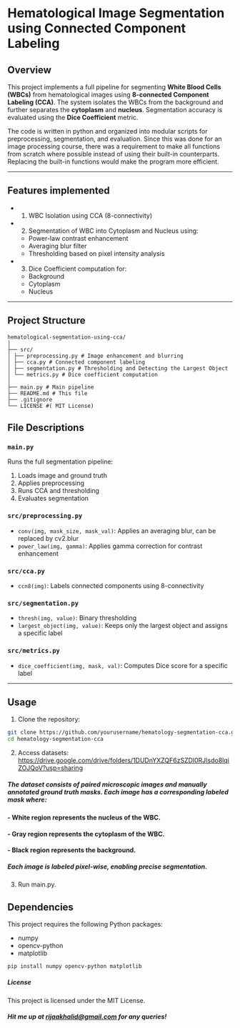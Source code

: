 # Hematological Image Segmentation using Connected Component Labeling

## Overview

This project implements a full pipeline for segmenting **White Blood Cells (WBCs)** from hematological images using **8-connected Component Labeling (CCA)**. The system isolates the WBCs from the background and further separates the **cytoplasm** and **nucleus**. Segmentation accuracy is evaluated using the **Dice Coefficient** metric.

The code is written in python and organized into modular scripts for preprocessing, segmentation, and evaluation. Since this was done for an image processing course, there was a requirement to make all functions from scratch where possible instead of using their built-in counterparts. Replacing the built-in functions would make the program more efficient. 

---

## Features implemented

- 1. WBC Isolation using CCA (8-connectivity)
- 2. Segmentation of WBC into Cytoplasm and Nucleus using:
  - Power-law contrast enhancement
  - Averaging blur filter
  - Thresholding based on pixel intensity analysis
- 3. Dice Coefficient computation for:
  - Background
  - Cytoplasm
  - Nucleus

---

## Project Structure
```plaintext
hematological-segmentation-using-cca/
│
├── src/
│ ├── preprocessing.py # Image enhancement and blurring
│ ├── cca.py # Connected component labeling
│ ├── segmentation.py # Thresholding and Detecting the Largest Object
│ └── metrics.py # Dice coefficient computation
│
├── main.py # Main pipeline 
├── README.md # This file
├── .gitignore
└── LICENSE #( MIT License)
```

## File Descriptions

### `main.py`
Runs the full segmentation pipeline:
1. Loads image and ground truth
2. Applies preprocessing
3. Runs CCA and thresholding
4. Evaluates segmentation

### `src/preprocessing.py`
- `conv(img, mask_size, mask_val)`: Applies an averaging blur, can be replaced by cv2.blur
- `power_law(img, gamma)`: Applies gamma correction for contrast enhancement

### `src/cca.py`
- `ccn8(img)`: Labels connected components using 8-connectivity

### `src/segmentation.py`
- `thresh(img, value)`: Binary thresholding
- `largest_object(img, value)`: Keeps only the largest object and assigns a specific label

### `src/metrics.py`
- `dice_coefficient(img, mask, val)`: Computes Dice score for a specific label

---

## Usage

1. Clone the repository:

```bash
git clone https://github.com/yourusername/hematology-segmentation-cca.git
cd hematology-segmentation-cca
```

2. Access datasets: https://drive.google.com/drive/folders/1DUDnYXZQF6zSZDl0RJIsdo8lqiZOJQoV?usp=sharing
##### The dataset consists of paired microscopic images and manually annotated ground truth masks. Each image has a corresponding labeled mask where: 
#### - White region represents the nucleus of the WBC. 
#### - Gray region represents the cytoplasm of the WBC. 
#### - Black region represents the background. 
##### Each image is labeled pixel-wise, enabling precise segmentation.

3. Run main.py.

## Dependencies

This project requires the following Python packages:
- numpy
- opencv-python
- matplotlib

```bash
pip install numpy opencv-python matplotlib
```

##### License
This project is licensed under the MIT License.

##### Hit me up at rijaakhalid@gmail.com for any queries!




